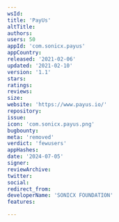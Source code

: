 ```yaml
---
wsId: 
title: 'PayUs'
altTitle: 
authors: 
users: 50
appId: 'com.sonicx.payus'
appCountry: 
released: '2021-02-06'
updated: '2021-02-10'
version: '1.1'
stars: 
ratings: 
reviews: 
size: 
website: 'https://www.payus.io/'
repository: 
issue: 
icon: 'com.sonicx.payus.png'
bugbounty: 
meta: 'removed'
verdict: 'fewusers'
appHashes: 
date: '2024-07-05'
signer: 
reviewArchive: 
twitter: 
social: 
redirect_from: 
developerName: 'SONICX FOUNDATION'
features: 

---
```



